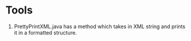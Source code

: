 # Tools
1. PrettyPrintXML.java has a method which takes in XML string and prints it in a formatted structure.  
